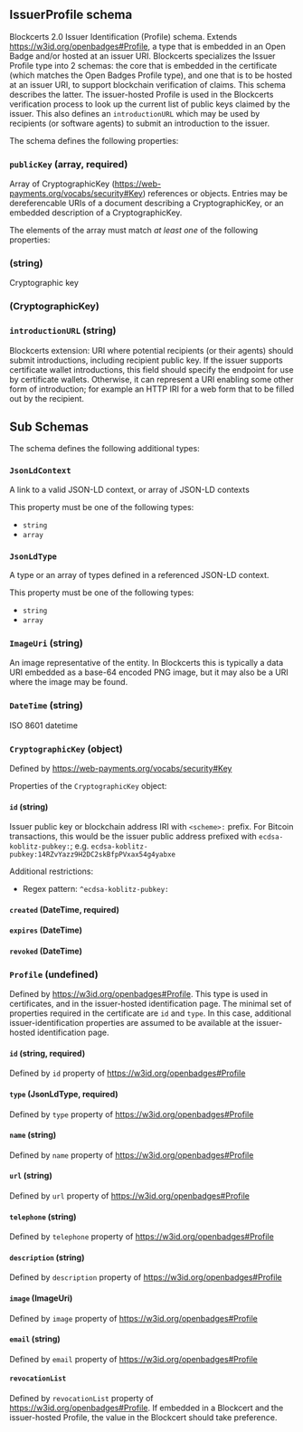 ## IssuerProfile schema

Blockcerts 2.0 Issuer Identification (Profile) schema. Extends https://w3id.org/openbadges#Profile, a type that is embedded in an Open Badge and/or hosted at an issuer URI. Blockcerts specializes the Issuer Profile type into 2 schemas: the core that is embedded in the certificate (which matches the Open Badges Profile type), and one that is to be hosted at an issuer URI, to support blockchain verification of claims. This schema describes the latter. The issuer-hosted Profile is used in the Blockcerts verification process to look up the current list of public keys claimed by the issuer. This also defines an `introductionURL` which may be used by recipients (or software agents) to submit an introduction to the issuer. 

The schema defines the following properties:

### `publicKey` (array, required)

Array of CryptographicKey (https://web-payments.org/vocabs/security#Key) references or objects. Entries may be dereferencable URIs of a document describing a CryptographicKey, or an embedded description of a CryptographicKey.

The elements of the array must match *at least one* of the following properties:

### (string)

Cryptographic key

### (CryptographicKey)

### `introductionURL` (string)

Blockcerts extension: URI where potential recipients (or their agents) should submit introductions, including recipient public key. If the issuer supports certificate wallet introductions, this field should specify the endpoint for use by certificate wallets. Otherwise, it can represent a URI enabling some other form of introduction; for example an HTTP IRI for a web form that to be filled out by the recipient.


## Sub Schemas

The schema defines the following additional types:

### `JsonLdContext`

A link to a valid JSON-LD context, or array of JSON-LD contexts

This property must be one of the following types:

* `string`
* `array`

### `JsonLdType`

A type or an array of types defined in a referenced JSON-LD context.

This property must be one of the following types:

* `string`
* `array`

### `ImageUri` (string)

An image representative of the entity. In Blockcerts this is typically a data URI embedded as a base-64 encoded PNG image, but it may also be a URI where the image may be found.

### `DateTime` (string)

ISO 8601 datetime

### `CryptographicKey` (object)

Defined by https://web-payments.org/vocabs/security#Key

Properties of the `CryptographicKey` object:

#### `id` (string)

Issuer public key or blockchain address IRI with `<scheme>:` prefix. For Bitcoin transactions, this would be the issuer public address prefixed with `ecdsa-koblitz-pubkey:`; e.g. `ecdsa-koblitz-pubkey:14RZvYazz9H2DC2skBfpPVxax54g4yabxe`

Additional restrictions:

* Regex pattern: `^ecdsa-koblitz-pubkey:`

#### `created` (DateTime, required)

#### `expires` (DateTime)

#### `revoked` (DateTime)

### `Profile` (undefined)

Defined by https://w3id.org/openbadges#Profile. This type is used in certificates, and in the issuer-hosted identification page. The minimal set of properties required in the certificate are `id` and `type`. In this case, additional issuer-identification properties are assumed to be available at the issuer-hosted identification page.

#### `id` (string, required)

Defined by `id` property of https://w3id.org/openbadges#Profile

#### `type` (JsonLdType, required)

Defined by `type` property of https://w3id.org/openbadges#Profile

#### `name` (string)

Defined by `name` property of https://w3id.org/openbadges#Profile

#### `url` (string)

Defined by `url` property of https://w3id.org/openbadges#Profile

#### `telephone` (string)

Defined by `telephone` property of https://w3id.org/openbadges#Profile

#### `description` (string)

Defined by `description` property of https://w3id.org/openbadges#Profile

#### `image` (ImageUri)

Defined by `image` property of https://w3id.org/openbadges#Profile

#### `email` (string)

Defined by `email` property of https://w3id.org/openbadges#Profile

#### `revocationList`

Defined by `revocationList` property of https://w3id.org/openbadges#Profile. If embedded in a Blockcert and the issuer-hosted Profile, the value in the Blockcert should take preference.

